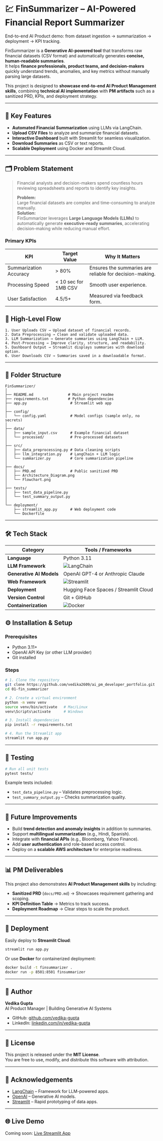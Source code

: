 
# 💹 FinSummarizer – AI-Powered Financial Report Summarizer
End-to-end AI Product demo: from dataset ingestion → summarization → deployment → KPI tracking.

FinSummarizer is a **Generative AI-powered tool** that transforms raw financial datasets (CSV format) and automatically generates **concise, human-readable summaries**.  
It helps **finance professionals, product teams, and decision-makers** quickly understand trends, anomalies, and key metrics without manually parsing large datasets.

This project is designed to **showcase end-to-end AI Product Management skills**, combining **technical AI implementation** with **PM artifacts** such as a sanitized PRD, KPIs, and deployment strategy.

---

## 🚀 Key Features
- **Automated Financial Summarization** using LLMs via LangChain.
- **Upload CSV Files** to analyze and summarize financial datasets.
- **Interactive Dashboard** built with Streamlit for seamless visualization.
- **Download Summaries** as CSV or text reports.
- **Scalable Deployment** using Docker and Streamlit Cloud.

---

## 🗂 Problem Statement

> Financial analysts and decision-makers spend countless hours reviewing spreadsheets and reports to identify key insights.  
>  
> **Problem:**  
> Large financial datasets are complex and time-consuming to analyze manually.  
> **Solution:**  
> FinSummarizer leverages **Large Language Models (LLMs)** to automatically generate **executive-ready summaries**, accelerating decision-making while reducing manual effort.

### **Primary KPIs**
| KPI                    | Target Value         | Why It Matters                                          |
|------------------------|----------------------|---------------------------------------------------------|
| Summarization Accuracy | > 80%                | Ensures the summaries are reliable for decision-making. |
| Processing Speed       | < 10 sec for 1MB CSV | Smooth user experience.                                 |
| User Satisfaction      | 4.5/5+               | Measured via feedback form.                             |


## 🔄 High-Level Flow
```text
1. User Uploads CSV → Upload dataset of financial records.
2. Data Preprocessing → Clean and validate uploaded data.
3. LLM Summarization → Generate summaries using LangChain + LLM.
4. Post-Processing → Improve clarity, structure, and readability.
5. Dashboard Output → Streamlit displays summaries with download option.
6. User Downloads CSV → Summaries saved in a downloadable format.
```

---

## 📂 Folder Structure
```
FinSummarizer/
│
├── README.md                # Main project readme
├── requirements.txt         # Python dependencies
├── app.py                    # Streamlit web app
│
├── config/
│   └── config.yaml           # Model configs (sample only, no secrets)
│
├── data/
│   ├── sample_input.csv      # Example financial dataset
│   └── processed/            # Pre-processed datasets
│
├── src/
│   ├── data_preprocessing.py # Data cleaning scripts
│   ├── llm_integration.py    # LangChain + LLM logic
│   └── summarizer.py         # Core summarization pipeline
│
├── docs/
│   ├── PRD.md                # Public sanitized PRD
│   ├── Architecture_Diagram.png
│   └── Flowchart.png
│
├── tests/
│   ├── test_data_pipeline.py
│   └── test_summary_output.py
│
└── deployment/
    ├── streamlit_app.py      # Web deployment code
    └── Dockerfile
```

---

## 🛠️ Tech Stack
| Category                 | Tools / Frameworks                                                  |
|--------------------------|---------------------------------------------------------------------|
| **Language**             | Python 3.11                                                         |
| **LLM Framework**        | ![LangChain](https://img.shields.io/badge/LangChain-Framework-blue) |
| **Generative AI Models** | OpenAI GPT-4 or Anthropic Claude                                    |
| **Web Framework**        | ![Streamlit](https://img.shields.io/badge/Streamlit-App-red)        |
| **Deployment**           | Hugging Face Spaces / Streamlit Cloud                               |
| **Version Control**      | Git + GitHub                                                        |
| **Containerization**     | ![Docker](https://img.shields.io/badge/Docker-Ready-green)          |


## ⚙️ Installation & Setup

### **Prerequisites**
- Python 3.11+
- OpenAI API Key (or other LLM provider)
- Git installed

### **Steps**
```bash
# 1. Clone the repository
git clone https://github.com/vedika2609/ai_pm_developer_portfolio.git
cd 01-fin_summarizer

# 2. Create a virtual environment
python -m venv venv
source venv/bin/activate   # Mac/Linux
venv\Scripts\activate      # Windows

# 3. Install dependencies
pip install -r requirements.txt

# 4. Run the Streamlit app
streamlit run app.py
```

---

## 🧪 Testing
```bash
# Run all unit tests
pytest tests/
```

Example tests included:
- `test_data_pipeline.py` – Validates preprocessing logic.
- `test_summary_output.py` – Checks summarization quality.

---

## 🌟 Future Improvements
- Build **trend detection and anomaly insights** in addition to summaries.
- Support **multilingual summarization** (e.g., Hindi, Spanish).
- Integrate with **financial APIs** (e.g., Bloomberg, Yahoo Finance).
- Add **user authentication** and role-based access control.
- Deploy on a **scalable AWS architecture** for enterprise readiness.

---

## 📊 PM Deliverables
This project also demonstrates **AI Product Management skills** by including:
- **Sanitized PRD** (`docs/PRD.md`) → Showcases requirement gathering and scoping.
- **KPI Definition Table** → Metrics to track success.
- **Deployment Roadmap** → Clear steps to scale the product.

---

## 🚀 Deployment
Easily deploy to **Streamlit Cloud**:
```bash
streamlit run app.py
```

Or use **Docker** for containerized deployment:
```bash
docker build -t finsummarizer .
docker run -p 8501:8501 finsummarizer
```

---

## 👤 Author
**Vedika Gupta**  
AI Product Manager | Building Generative AI Systems  
- GitHub: [github.com/vedika-gupta](https://github.com/vedika2609)  
- LinkedIn: [linkedin.com/in/vedika-gupta](https://www.linkedin.com/in/vedika26gupta/)

---

## 📜 License
This project is released under the **MIT License**.  
You are free to use, modify, and distribute this software with attribution.

---

## 🙌 Acknowledgements
- [LangChain](https://www.langchain.com/) – Framework for LLM-powered apps.
- [OpenAI](https://openai.com/) – Generative AI models.
- [Streamlit](https://streamlit.io/) – Rapid prototyping of data apps.

---

## 🌐 Live Demo
Coming soon: [Live Streamlit App](https://finsummarizer.streamlit.app)
